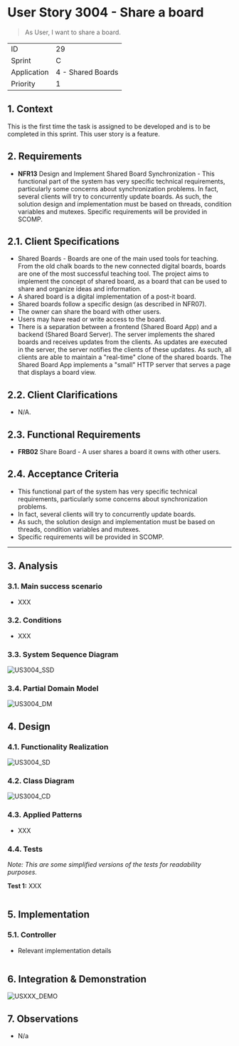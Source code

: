 # User Story 3004 - Share a board

> As User, I want to share a board.

|             |                   |
| ----------- | ----------------- |
| ID          | 29                |
| Sprint      | C                 |
| Application | 4 - Shared Boards |
| Priority    | 1                 |

## 1. Context

This is the first time the task is assigned to be developed and is to be completed in this sprint. This user story is a feature.

## 2. Requirements

- **NFR13** Design and Implement Shared Board Synchronization - This functional part of the system has very specific technical requirements, particularly some concerns about synchronization problems. In fact, several clients will try to concurrently update boards. As such, the solution design and implementation must be based on threads, condition variables and mutexes. Specific requirements will be provided in SCOMP.

## 2.1. Client Specifications

- Shared Boards - Boards are one of the main used tools for teaching. From the old chalk boards to the new connected digital boards, boards are one of the most successful teaching tool. The project aims to implement the concept of shared board, as a board that can be used to share and organize ideas and information.
- A shared board is a digital implementation of a post-it board.
- Shared boards follow a specific design (as described in NFR07).
- The owner can share the board with other users.
- Users may have read or write access to the board.
- There is a separation between a frontend (Shared Board App) and a backend (Shared Board Server). The server implements the shared boards and receives updates from the clients. As updates are executed in the server, the server notifies the clients of these updates. As such, all clients are able to maintain a "real-time" clone of the shared boards. The Shared Board App implements a "small" HTTP server that serves a page that displays a board view.

## 2.2. Client Clarifications

- N/A.

## 2.3. Functional Requirements

- **FRB02** Share Board - A user shares a board it owns with other users.

## 2.4. Acceptance Criteria

- This functional part of the system has very specific technical requirements, particularly some concerns about synchronization problems.
- In fact, several clients will try to concurrently update boards.
- As such, the solution design and implementation must be based on threads, condition variables and mutexes.
- Specific requirements will be provided in SCOMP.

---

## 3. Analysis

### 3.1. Main success scenario

- XXX

### 3.2. Conditions

- XXX

### 3.3. System Sequence Diagram

![US3004_SSD](out/US3004_SSD.svg)

### 3.4. Partial Domain Model

![US3004_DM](out/US3004_DM.svg)

## 4. Design

### 4.1. Functionality Realization

![US3004_SD](out/US3004_SD.svg)

### 4.2. Class Diagram

![US3004_CD](out/US3004_CD.svg)

### 4.3. Applied Patterns

- XXX

### 4.4. Tests

_Note: This are some simplified versions of the tests for readability purposes._

**Test 1:** XXX

```java

```

## 5. Implementation

### 5.1. Controller

- Relevant implementation details

```java

```

## 6. Integration & Demonstration

![USXXX_DEMO](out/USXXX_DEMO.svg)

## 7. Observations

- N/a
